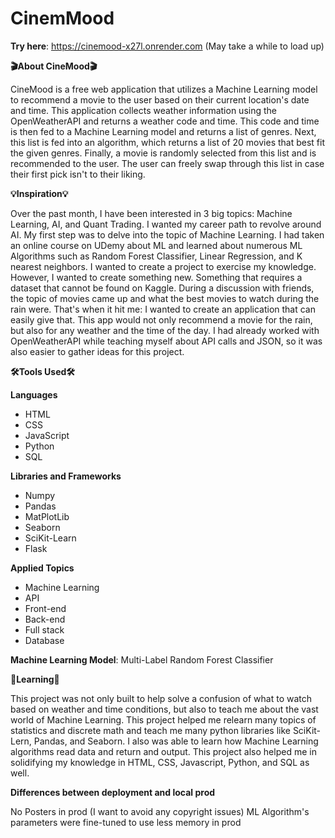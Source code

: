 # CinemMood

**Try here**: https://cinemood-x27l.onrender.com
(May take a while to load up)

**🎬About CineMood🎬**

CineMood is a free web application that utilizes a Machine Learning model to recommend a movie to the user based on their current location's date and time. This application collects weather information using the OpenWeatherAPI and returns a weather code and time. This code and time is then fed to a Machine Learning model and returns a list of genres. Next, this list is fed into an algorithm, which returns a list of 20 movies that best fit the given genres. Finally, a movie is randomly selected from this list and is recommended to the user. The user can freely swap through this list in case their first pick isn't to their liking.

**💡Inspiration💡**

Over the past month, I have been interested in 3 big topics: Machine Learning, AI, and Quant Trading. I wanted my career path to revolve around AI. My first step was to delve into 
the topic of Machine Learning. I had taken an online course on UDemy about ML and learned about numerous ML Algorithms such as Random Forest Classifier, Linear Regression, and K nearest neighbors. I wanted to create a project to exercise my knowledge. However, I wanted to create something new. Something that requires a dataset that cannot be found on Kaggle. During a discussion with friends, the topic of movies came up and what the best movies to watch during the rain were. That's when it hit me: I wanted to create an application that can easily give that. This app would not only recommend a movie for the rain, but also for any weather and the time of the day. I had already worked with OpenWeatherAPI while teaching myself about API calls and JSON, so it was also easier to gather ideas for this project.


**🛠️Tools Used🛠️**

**Languages**
* HTML
* CSS
* JavaScript
* Python
* SQL


**Libraries and Frameworks** 
* Numpy
* Pandas
* MatPlotLib
* Seaborn
* SciKit-Learn
* Flask

**Applied Topics** 
* Machine Learning
* API
* Front-end
* Back-end
* Full stack
* Database

**Machine Learning Model**: Multi-Label Random Forest Classifier

**📝Learning📝**

This project was not only built to help solve a confusion of what to watch based on weather and time conditions, but also to teach me about the vast world of Machine Learning.
This project helped me relearn many topics of statistics and discrete math and teach me many python libraries like SciKit-Lern, Pandas, and Seaborn. I also was able to learn how Machine Learning algorithms read data and return and output. This project also helped me in solidifying my knowledge in HTML, CSS, Javascript, Python, and SQL as well. 

**Differences between deployment and local prod**

No Posters in prod (I want to avoid any copyright issues)
ML Algorithm's parameters were fine-tuned to use less memory in prod
